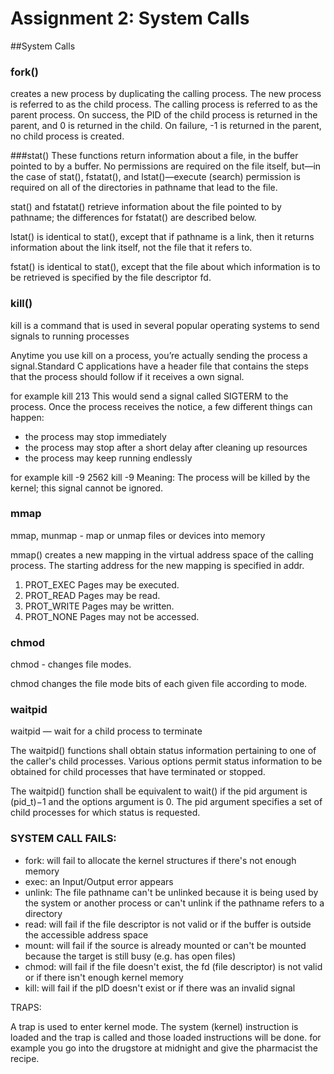 # Assignment 2: System Calls

##System Calls

### fork()
creates a new process by duplicating the calling process. The new process is referred to as the child process.
The calling process is referred to as the parent process. On success, the PID of the child process is returned in the parent, and 0 is returned in the child.  On failure, -1 is returned in the parent, no child process is created.

###stat()
These functions return information about a file, in the buffer pointed to by a buffer. No permissions are required on the file itself, but—in the case of stat(), fstatat(), and lstat()—execute (search) permission is required on all of the directories in pathname that lead to the file.

stat() and fstatat() retrieve information about the file pointed to by pathname; the differences for fstatat() are described below.

lstat() is identical to stat(), except that if pathname is a link, then it returns information about the link itself, not the file that it refers to.

fstat() is identical to stat(), except that the file about which information is to be retrieved is specified by the file descriptor fd.


### kill()
kill is a command that is used in several popular operating systems to send signals to running processes

Anytime you use kill on a process, you’re actually sending the process a signal.Standard C applications have a header file that contains the steps that the process should follow if it receives a own signal.

for example kill 213
This would send a signal called SIGTERM to the process. Once the process receives the notice, a few different things can happen:

  - the process may stop immediately
  - the process may stop after a short delay after cleaning up resources
  - the process may keep running endlessly

for example kill -9 2562
kill -9 Meaning: The process will be killed by the kernel; this signal cannot be ignored.

### mmap

mmap, munmap - map or unmap files or devices into memory

mmap() creates a new mapping in the virtual address space of the calling process. The starting address for the new mapping is specified in addr.

1. PROT_EXEC  Pages may be executed.
2. PROT_READ  Pages may be read.
3. PROT_WRITE Pages may be written.
4. PROT_NONE  Pages may not be accessed.

### chmod

chmod - changes file modes.

chmod changes the file mode bits of each given file according to mode.

### waitpid

waitpid — wait for a child process to terminate

The waitpid() functions shall obtain status information pertaining to one of the caller's child processes. Various options permit status information to be obtained for child processes that have terminated or stopped.

The waitpid() function shall be equivalent to wait() if the pid argument is (pid_t)−1 and the options argument is 0. The pid argument specifies a set of child processes for which status is requested.

### SYSTEM CALL FAILS:

- fork: will fail to allocate the kernel structures if there's not enough memory
- exec:   an Input/Output error appears
- unlink: The file pathname can't be unlinked because it is being used by the system or another process or can't unlink if the pathname refers to a directory
- read: will fail if the file descriptor is not valid or if the buffer is outside the accessible address space
- mount: will fail if the source is already  mounted or can't be mounted because the target is still busy (e.g. has open files)
- chmod: will fail if the file doesn't exist, the fd (file descriptor) is not valid or if there isn't enough kernel memory
- kill: will fail if the pID doesn't exist or if there was an invalid signal

TRAPS:

A trap is used to enter kernel mode. The system (kernel) instruction is loaded and the trap is called and those loaded instructions will be done.
for example you go into the drugstore at midnight and give the pharmacist the recipe.
